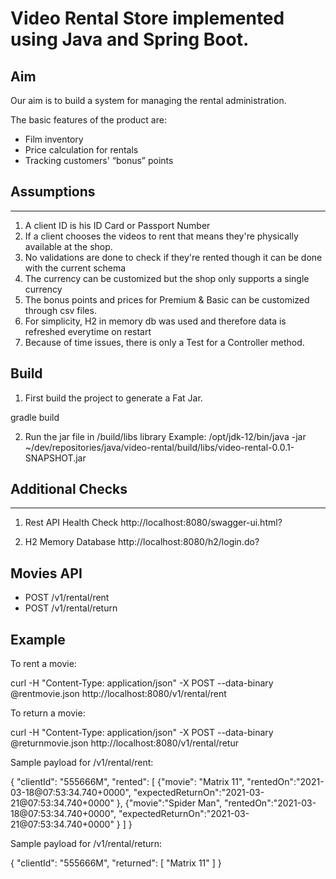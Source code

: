 
# Video Rental Store implemented using Java and Spring Boot.

## Aim

Our aim is to build a system for managing the rental administration.

The basic features of the product are:

 - Film inventory
 - Price calculation for rentals
 - Tracking customers' “bonus” points

## Assumptions
-----------------
1. A client ID is his ID Card or Passport Number
2. If a client chooses the videos to rent that means they're physically available at the shop.
3. No validations are done to check if they're rented though it can be done with the current schema
4. The currency can be customized but the shop only supports a single currency
5. The bonus points and prices for Premium & Basic can be customized through csv files.
6. For simplicity, H2 in memory db was used and therefore data is refreshed everytime on restart
7. Because of time issues, there is only a Test for a Controller method.

## Build

1. First build the project to generate a Fat Jar.

gradle build

2. Run the jar file in /build/libs library
Example:
/opt/jdk-12/bin/java -jar ~/dev/repositories/java/video-rental/build/libs/video-rental-0.0.1-SNAPSHOT.jar

## Additional Checks
-----------------

1. Rest API Health Check
http://localhost:8080/swagger-ui.html?

2. H2 Memory Database
http://localhost:8080/h2/login.do?

## Movies API

 - POST    /v1/rental/rent
 - POST     /v1/rental/return

## Example

To rent a movie:

curl -H "Content-Type: application/json" -X POST --data-binary @rentmovie.json http://localhost:8080/v1/rental/rent

To return a movie:

curl -H "Content-Type: application/json" -X POST --data-binary @returnmovie.json http://localhost:8080/v1/rental/retur

Sample payload for /v1/rental/rent:

{
  "clientId": "555666M",
  "rented": [
     {"movie": "Matrix 11",
      "rentedOn":"2021-03-18@07:53:34.740+0000",
      "expectedReturnOn":"2021-03-21@07:53:34.740+0000"
     },
     {"movie":"Spider Man",
      "rentedOn":"2021-03-18@07:53:34.740+0000",
      "expectedReturnOn":"2021-03-21@07:53:34.740+0000"
     }
  ]
}

Sample payload for /v1/rental/return:

{
  "clientId": "555666M",
  "returned": [
    "Matrix 11"
  ]
}
